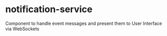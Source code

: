 # notification-service
Component to handle event messages and present them to User Interface via WebSockets
